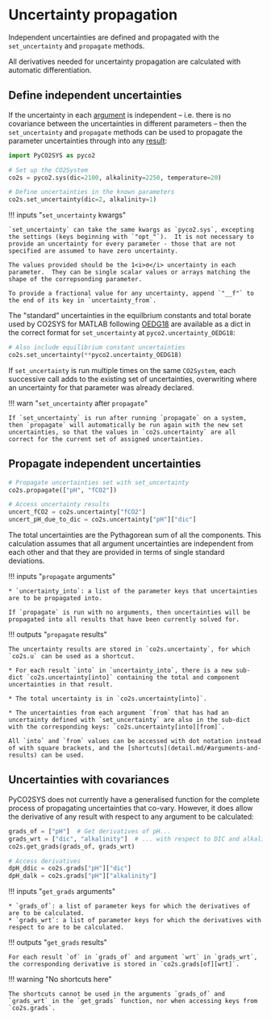 # Uncertainty propagation

Independent uncertainties are defined and propagated with the `set_uncertainty` and `propagate` methods.

All derivatives needed for uncertainty propagation are calculated with automatic differentiation.

## Define independent uncertainties

If the uncertainty in each [argument](detail.md/#keyword-arguments) is independent – i.e. there is no covariance between the uncertainties in different parameters – then the `set_uncertainty` and `propagate` methods can be used to propagate the parameter uncertainties through into any [result](detail.md/#results):

```python
import PyCO2SYS as pyco2

# Set up the CO2System
co2s = pyco2.sys(dic=2100, alkalinity=2250, temperature=20)

# Define uncertainties in the known parameters
co2s.set_uncertainty(dic=2, alkalinity=1)
```

!!! inputs "`set_uncertainty` kwargs"

    `set_uncertainty` can take the same kwargs as `pyco2.sys`, excepting the settings (keys beginning with `"opt_"`).  It is not necessary to provide an uncertainty for every parameter - those that are not specified are assumed to have zero uncertainty.

    The values provided should be the 1<i>σ</i> uncertainty in each parameter.  They can be single scalar values or arrays matching the shape of the correpsonding parameter.

    To provide a fractional value for any uncertainty, append `"__f"` to the end of its key in `uncertainty_from`.

The "standard" uncertainties in the equilbrium constants and total borate used by CO2SYS for MATLAB following [OEDG18](refs.md/#o) are available as a dict in the correct format for `set_uncertainty` at `pyco2.uncertainty_OEDG18`:

```python
# Also include equilibrium constant uncertainties
co2s.set_uncertainty(**pyco2.uncertainty_OEDG18)
```

If `set_uncertainty` is run multiple times on the same `CO2System`, each successive call adds to the existing set of uncertainties, overwriting where an uncertainty for that parameter was already declared.

!!! warn "`set_uncertainty` after `propagate`"

    If `set_uncertainty` is run after running `propagate` on a system, then `propagate` will automatically be run again with the new set uncertainties, so that the values in `co2s.uncertainty` are all correct for the current set of assigned uncertainties.

## Propagate independent uncertainties

```python
# Propagate uncertainties set with set_uncertainty
co2s.propagate(["pH", "fCO2"])

# Access uncertainty results
uncert_fCO2 = co2s.uncertainty["fCO2"]
uncert_pH_due_to_dic = co2s.uncertainty["pH"]["dic"]
```

The total uncertainties are the Pythagorean sum of all the components.  This calculation assumes that all argument uncertainties are independent from each other and that they are provided in terms of single standard deviations.

!!! inputs "`propagate` arguments"

    * `uncertainty_into`: a list of the parameter keys that uncertainties are to be propagated into.

    If `propagate` is run with no arguments, then uncertainties will be propagated into all results that have been currently solved for.

!!! outputs "`propagate` results"

    The uncertainty results are stored in `co2s.uncertainty`, for which `co2s.u` can be used as a shortcut.

    * For each result `into` in `uncertainty_into`, there is a new sub-dict `co2s.uncertainty[into]` containing the total and component uncertainties in that result.
  
    * The total uncertainty is in `co2s.uncertainty[into]`.
  
    * The uncertainties from each argument `from` that has had an uncertainty defined with `set_uncertainty` are also in the sub-dict with the corresponding keys: `co2s.uncertainty[into][from]`.

    All `into` and `from` values can be accessed with dot notation instead of with square brackets, and the [shortcuts](detail.md/#arguments-and-results) can be used.

## Uncertainties with covariances

PyCO2SYS does not currently have a generalised function for the complete process of propagating uncertainties that co-vary.  However, it does allow the derivative of any result with respect to any argument to be calculated:

```python
grads_of = ["pH"]  # Get derivatives of pH...
grads_wrt = ["dic", "alkalinity"]  # ... with respect to DIC and alkalinity
co2s.get_grads(grads_of, grads_wrt)

# Access derivatives
dpH_ddic = co2s.grads["pH"]["dic"]
dpH_dalk = co2s.grads["pH"]["alkalinity"]
```

!!! inputs "`get_grads` arguments"

    * `grads_of`: a list of parameter keys for which the derivatives of are to be calculated.
    * `grads_wrt`: a list of parameter keys for which the derivatives with respect to are to be calculated.

!!! outputs "`get_grads` results"

    For each result `of` in `grads_of` and argument `wrt` in `grads_wrt`, the corresponding derivative is stored in `co2s.grads[of][wrt]`.

!!! warning "No shortcuts here"

    The shortcuts cannot be used in the arguments `grads_of` and `grads_wrt` in the `get_grads` function, nor when accessing keys from `co2s.grads`.